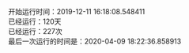 开始运行时间：2019-12-11 16:18:08.548411  
已经运行：120天  
已经运行：227次  
最后一次运行的时间是：2020-04-09 18:22:36.858913  

